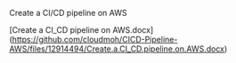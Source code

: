 Create a CI/CD pipeline on AWS

[Create a CI_CD pipeline on AWS.docx]
(https://github.com/cloudmoh/CICD-Pipeline-AWS/files/12914494/Create.a.CI_CD.pipeline.on.AWS.docx)
